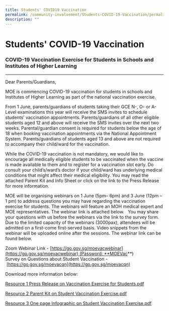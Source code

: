```yaml
---
title: Students' COVID19 Vaccination
permalink: /community-involvement/Students-COVID-19-Vaccination/permalink/
description: ""
---
```


Students' COVID-19 Vaccination
==============================

### COVID-19 Vaccination Exercise for Students in Schools and Institutes of Higher Learning
---------------------------------------------------------------------------------------

Dear Parents/Guardians,    
  
MOE is commencing COVID-19 vaccination for students in schools and Institutes of Higher Learning as part of the national vaccination exercise.     
  
From 1 June, parents/guardians of students taking their GCE N-, O- or A-Level examinations this year will receive the SMS invites to schedule students’ vaccination appointments. Parents/guardians of all other eligible students aged 12 and above will receive the SMS invites over the next two weeks. Parental/guardian consent is required for students below the age of 18 when booking vaccination appointments via the National Appointment System. Parents/guardians of students aged 13 and above are not required to accompany their child/ward for the vaccination.    
  
While the COVID-19 vaccination is not mandatory, we would like to encourage all medically eligible students to be vaccinated when the vaccine is made available to them and to register for a vaccination slot early. Do consult your child’s/ward’s doctor if your child/ward has underlying medical conditions that might affect their medical eligibility. You may read the attached Parent Kit and Info Sheet or click on the link to the Press Release for more information.    
  
MOE will be organising webinars on 1 June (5pm– 6pm) and 3 June (12pm – 1 pm) to address questions you may have regarding the vaccination exercise for students. The webinars will feature an MOH medical expert and MOE representatives. The webinar link is attached below.   You may share your questions with us before the webinars via the link to the survey form. Due to the limited capacity of the webinars (3000pax), attendees will be admitted on a first-come first-served basis. Video snippets from the webinar will be uploaded online after the sessions. The webinar link can be found below.

Zoom Webinar Link - [https://go.gov.sg/moevacwebinar](https://go.gov.sg/moevacwebinar) (Password: **MOEVac**)  
Survey on Questions about Student Vaccination - [https://go.gov.sg/moevacqn](https://go.gov.sg/moevacqn)

Download more information below:

[Resource 1 Press Release on Vaccination Exercise for Students.pdf](/files/Resource%201%20Press%20Release%20on%20Vaccination%20Exercise%20for%20Students.pdf)

[Resource 2 Parent Kit on Student Vaccination Exercise.pdf](/files/Resource%202%20Parent%20Kit%20on%20Student%20Vaccination%20Exercise.pdf)

[Resource 3 One page Infographic on Student Vaccination Exercise.pdf](/files/Resource%203%20One%20page%20Infographic%20on%20Student%20Vaccination%20Exercise.pdf)